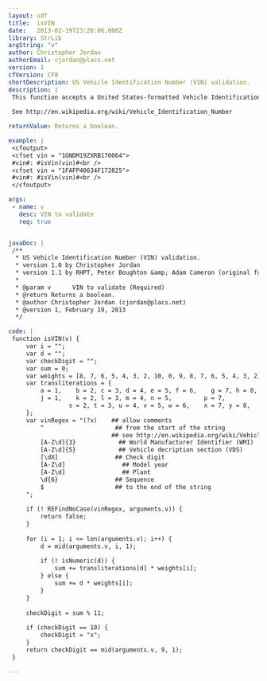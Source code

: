 ```yaml
---
layout: udf
title:  isVIN
date:   2013-02-19T23:26:06.000Z
library: StrLib
argString: "v"
author: Christopher Jordan
authorEmail: cjordan@placs.net
version: 1
cfVersion: CF8
shortDescription: US Vehicle Identification Number (VIN) validation.
description: |
 This function accepts a United States-formatted Vehicle Identification Number (VIN) as the sole argument, and returns true if the VIN is valid.
 
 See http://en.wikipedia.org/wiki/Vehicle_Identification_Number

returnValue: Returns a boolean.

example: |
 <cfoutput>
 <cfset vin = "1GNDM19ZXRB170064">
 #vin#: #isVin(vin)#<br />
 <cfset vin = "1FAFP40634F172825">
 #vin#: #isVin(vin)#<br />
 </cfoutput>

args:
 - name: v
   desc: VIN to validate
   req: true


javaDoc: |
 /**
  * US Vehicle Identification Number (VIN) validation.
  * version 1.0 by Christopher Jordan
  * version 1.1 by RHPT, Peter Boughton &amp; Adam Cameron (original function rejected valid VINs)
  * 
  * @param v      VIN to validate (Required)
  * @return Returns a boolean. 
  * @author Christopher Jordan (cjordan@placs.net) 
  * @version 1, February 19, 2013 
  */

code: |
 function isVIN(v) {
     var i = "";
     var d = "";
     var checkDigit = "";
     var sum = 0;
     var weights = [8, 7, 6, 5, 4, 3, 2, 10, 0, 9, 8, 7, 6, 5, 4, 3, 2];
     var transliterations = {
         a = 1,    b = 2, c = 3, d = 4, e = 5, f = 6,    g = 7, h = 8,
         j = 1,    k = 2, l = 3, m = 4, n = 5,         p = 7,            r = 9,
                 s = 2, t = 3, u = 4, v = 5, w = 6,    x = 7, y = 8,    z = 9
     };
     var vinRegex = "(?x)    ## allow comments
         ^                    ## from the start of the string
                             ## see http://en.wikipedia.org/wiki/Vehicle_Identification_Number for VIN spec
         [A-Z\d]{3}            ## World Manufacturer Identifier (WMI)
         [A-Z\d]{5}            ## Vehicle decription section (VDS)
         [\dX]                ## Check digit
         [A-Z\d]                ## Model year
         [A-Z\d]                ## Plant
         \d{6}                ## Sequence
         $                    ## to the end of the string
     ";
 
     if (! REFindNoCase(vinRegex, arguments.v)) {
         return false;
     }
 
     for (i = 1; i <= len(arguments.v); i++) {
         d = mid(arguments.v, i, 1);
 
         if (! isNumeric(d)) {
             sum += transliterations[d] * weights[i];
         } else {
             sum += d * weights[i];
         }
     }
 
     checkDigit = sum % 11;
 
     if (checkDigit == 10) {
         checkDigit = "x";
     }
     return checkDigit == mid(arguments.v, 9, 1);
 }

---
```


